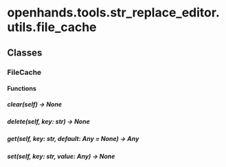 # openhands.tools.str_replace_editor.utils.file_cache

## Classes

### FileCache

#### Functions

##### clear(self) -> None

##### delete(self, key: str) -> None

##### get(self, key: str, default: Any = None) -> Any

##### set(self, key: str, value: Any) -> None

